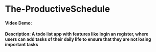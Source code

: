 # The-ProductiveSchedule
#### Video Demo:  [<URL HERE>](https://www.youtube.com/watch?v=e9U0Df5VYEo)
#### Description: A todo list app with features like login an register, where users can add tasks of their daily life to ensure that they are not losing important tasks
